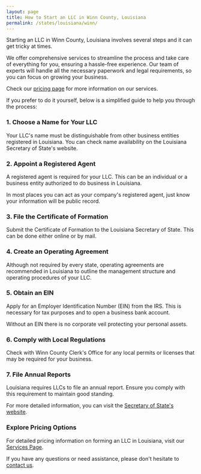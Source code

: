 ```yaml
---
layout: page
title: How to Start an LLC in Winn County, Louisiana
permalink: /states/louisiana/winn/
---
```


<p>Starting an LLC in Winn County, Louisiana involves several steps and it can get tricky at times.</p>

<p>We offer comprehensive services to streamline the process and take care of everything for you, ensuring a hassle-free experience. Our team of experts will handle all the necessary paperwork and legal requirements, so you can focus on growing your business.</p>

<p>Check our <a href="/services/">pricing page</a> for more information on our services.</p>

<p>If you prefer to do it yourself, below is a simplified guide to help you through the process:</p>

<h3>1. Choose a Name for Your LLC</h3>
<p>Your LLC's name must be distinguishable from other business entities registered in Louisiana. You can check name availability on the Louisiana Secretary of State's website.</p>

<h3>2. Appoint a Registered Agent</h3>
<p>A registered agent is required for your LLC. This can be an individual or a business entity authorized to do business in Louisiana.</p>

<p>In most places you can act as your company's registered agent, just know your information will be public record.<p>

<h3>3. File the Certificate of Formation</h3>
<p>Submit the Certificate of Formation to the Louisiana Secretary of State. This can be done either online or by mail.</p>

<h3>4. Create an Operating Agreement</h3>
<p>Although not required by every state, operating agreements are recommended in Louisiana to outline the management structure and operating procedures of your LLC.</p>

<h3>5. Obtain an EIN</h3>
<p>Apply for an Employer Identification Number (EIN) from the IRS. This is necessary for tax purposes and to open a business bank account.</p>

<p>Without an EIN there is no corporate veil protecting your personal assets.</p>

<h3>6. Comply with Local Regulations</h3>
<p>Check with Winn County Clerk's Office for any local permits or licenses that may be required for your business.</p>

<h3>7. File Annual Reports</h3>
<p>Louisiana requires LLCs to file an annual report. Ensure you comply with this requirement to maintain good standing.</p>
<p>For more detailed information, you can visit the <a href="{{ site.data.resources.state_sos_websites.louisiana }}" target="_blank">Secretary of State's website</a>.</p>

<h3>Explore Pricing Options</h3>
<p>For detailed pricing information on forming an LLC in Louisiana, visit our <a href="/services/">Services Page</a>.</p>
<p>If you have any questions or need assistance, please don't hesitate to <a href="https://www.businessinitiative.org/contact/" target="_blank">contact us</a>.</p>
